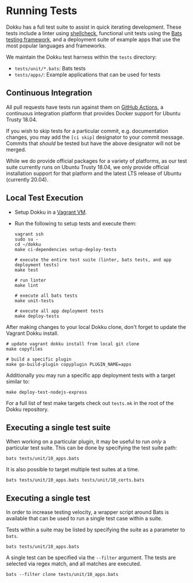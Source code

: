 # Running Tests

Dokku has a full test suite to assist in quick iterating development. These tests include a linter using [shellcheck](https://github.com/koalaman/shellcheck), functional unit tests using the [Bats testing framework](https://github.com/bats-core/bats-core), and a deployment suite of example apps that use the most popular languages and frameworks.

We maintain the Dokku test harness within the `tests` directory:

- `tests/unit/*.bats`: Bats tests
- `tests/apps/`: Example applications that can be used for tests

## Continuous Integration

All pull requests have tests run against them on [GitHub Actions](https://github.com/features/actions), a continuous integration platform that provides Docker support for Ubuntu Trusty 18.04.

If you wish to skip tests for a particular commit, e.g. documentation changes, you may add the `[ci skip]` designator to your commit message. Commits that _should_ be tested but have the above designator will not be merged.

While we do provide official packages for a variety of platforms, as our test suite currently runs on Ubuntu Trusty 18.04, we only provide official installation support for that platform and the latest LTS release of Ubuntu (currently 20.04).

## Local Test Execution

- Setup Dokku in a [Vagrant VM](/docs/getting-started/install/vagrant.md).
- Run the following to setup tests and execute them:

  ```shell
  vagrant ssh
  sudo su -
  cd ~/dokku
  make ci-dependencies setup-deploy-tests

  # execute the entire test suite (linter, bats tests, and app deployment tests)
  make test

  # run linter
  make lint

  # execute all bats tests
  make unit-tests

  # execute all app deployment tests
  make deploy-tests
  ```

After making changes to your local Dokku clone, don't forget to update the Vagrant Dokku install.

```shell
# update vagrant dokku install from local git clone
make copyfiles

# build a specific plugin
make go-build-plugin copyplugin PLUGIN_NAME=apps
```

Additionally you may run a specific app deployment tests with a target similar to:

```shell
make deploy-test-nodejs-express
```

For a full list of test make targets check out `tests.mk` in the root of the Dokku repository.

## Executing a single test suite

When working on a particular plugin, it may be useful to run _only_ a particular test suite. This can be done by specifying the test suite path:

```shell
bats tests/unit/10_apps.bats
```

It is also possible to target multiple test suites at a time.

```shell
bats tests/unit/10_apps.bats tests/unit/10_certs.bats
```

## Executing a single test

In order to increase testing velocity, a wrapper script around Bats is available that can be used to run a single test case within a suite.

Tests within a suite may be listed by specifying the suite as a parameter to `bats`.

```shell
bats tests/unit/10_apps.bats
```

A single test can be specified via the `--filter` argument. The tests are selected via regex match, and all matches are executed.

```shell
bats --filter clone tests/unit/10_apps.bats
```
